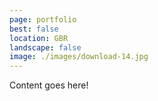 ```yaml
---
page: portfolio
best: false
location: GBR
landscape: false
image: ./images/download-14.jpg
---
```

Content goes here!
